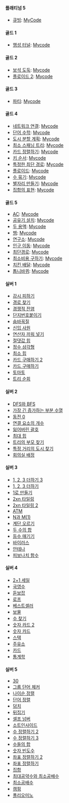 <!-- 
[](https://www.acmicpc.net/problem/)
-->

#### 플래티넘 5

- [큐빙](https://www.acmicpc.net/problem/5373): [MyCode](/Platinum5/5373.py)

#### 골드 1

- [행성 터널](https://www.acmicpc.net/problem/2887): [Mycode](/Gold1/2887.py)

#### 골드 2

- [보석 도둑](https://www.acmicpc.net/problem/1202): [Mycode](/Gold2/1202.py)
- [플로이드 2](https://www.acmicpc.net/problem/11780): [Mycode](/Gold2/11780.py)

#### 골드 3

- [파티](https://www.acmicpc.net/problem/1238): [Mycode](/Gold3/1238.py)

#### 골드 4

- [네트워크 연결](https://www.acmicpc.net/problem/1922): [Mycode](/Gold4/1922.py)
- [단어 수학](https://www.acmicpc.net/problem/1339): [Mycode](/Gold4/1339.py)
- [도시 분할 계획](https://www.acmicpc.net/problem/1647): [Mycode](/Gold4/1647.py)
- [최소 스패닝 트리](https://www.acmicpc.net/problem/1197): [Mycode](/Gold4/1197.py)
- [카드 정렬하기](https://www.acmicpc.net/problem/1715): [Mycode](/Gold4/1715.py)
- [키 순서](https://www.acmicpc.net/problem/2458): [Mycode](/Gold4/2458.py)
- [특정한 최단 경로](https://www.acmicpc.net/problem/1504): [Mycode](/Gold4/1504.py)
- [플로이드](https://www.acmicpc.net/problem/11404): [Mycode](/Gold4/11404.py)
- [수 묶기](https://www.acmicpc.net/problem/1744): [Mycode](/Gold4/1744.py)
- [별자리 만들기](https://www.acmicpc.net/problem/4386): [Mycode](/Gold4/4386.py)
- [집합의 표현](https://www.acmicpc.net/problem/1717): [Mycode](/Gold4/1717.py)

#### 골드 5

- [AC](https://www.acmicpc.net/problem/5430): [Mycode](/Gold5/5430.py)
- [공유기 설치](https://www.acmicpc.net/problem/2110): [Mycode](/Gold5/2110.py)
- [두 용액](https://www.acmicpc.net/problem/2470): [Mycode](/Gold5/2470.py)
- [뱀](https://www.acmicpc.net/problem/3190): [Mycode](/Gold5/3190.py)
- [연구소](https://www.acmicpc.net/problem/14502): [Mycode](/Gold5/14502.py)
- [인구 이동](https://www.acmicpc.net/problem/16234): [Mycode](/Gold5/16234.py)
- [최단경로](https://www.acmicpc.net/problem/1753): [Mycode](/Gold5/1753.py)
- [최소비용 구하기](https://www.acmicpc.net/problem/1916): [Mycode](/Gold5/1916.py)
- [치킨 배달](https://www.acmicpc.net/problem/15686): [Mycode](/Gold5/15686.py)
- [톱니바퀴](https://www.acmicpc.net/problem/14891): [Mycode](/Gold5/14891.py)

#### 실버 1

- [감시 피하기](https://www.acmicpc.net/problem/18428)
- [경로 찾기](https://www.acmicpc.net/problem/11403)
- [경쟁적 전염](https://www.acmicpc.net/problem/18405)
- [단지번호붙이기](https://www.acmicpc.net/problem/2667)
- [숨바꼭질](https://www.acmicpc.net/problem/1697)
- [신입 사원](https://www.acmicpc.net/problem/1946)
- [연산자 끼워 넣기](https://www.acmicpc.net/problem/14888)
- [절댓값 힙](https://www.acmicpc.net/problem/11286)
- [정수 삼각형](https://www.acmicpc.net/problem/1932)
- [최소 힙](https://www.acmicpc.net/problem/1927)
- [카드 구매하기 2](https://www.acmicpc.net/problem/16194)
- [카드 구매하기](https://www.acmicpc.net/problem/11052)
- [토마토](https://www.acmicpc.net/problem/7576)
- [트리 순회](https://www.acmicpc.net/problem/1991)

#### 실버 2

- [DFS와 BFS](https://www.acmicpc.net/problem/1260)
- [가장 긴 증가하는 부분 수열](https://www.acmicpc.net/problem/11053)
- [동전 0](https://www.acmicpc.net/problem/11047)
- [연결 요소의 개수](https://www.acmicpc.net/problem/11724)
- [잃어버린 괄호](https://www.acmicpc.net/problem/1541)
- [최대 힙](https://www.acmicpc.net/problem/11279)
- [트리의 부모 찾기](https://www.acmicpc.net/problem/11725)
- [특정 거리의 도시 찾기](https://www.acmicpc.net/problem/18352)
- [회의실 배정](https://www.acmicpc.net/problem/1931)

#### 실버 3

- [1, 2, 3 더하기 3](https://www.acmicpc.net/problem/15988)
- [1, 2, 3 더하기](https://www.acmicpc.net/problem/9095)
- [1로 만들기](https://www.acmicpc.net/problem/1463)
- [2xn 타일링](https://www.acmicpc.net/problem/11726)
- [2xn 타일링 2](https://www.acmicpc.net/problem/11727)
- [ATM](https://www.acmicpc.net/problem/11399)
- [N과 M(1)](https://www.acmicpc.net/problem/15649)
- [계단 오르기](https://www.acmicpc.net/problem/2579)
- [두 수의 합](https://www.acmicpc.net/problem/3273)
- [등수 매기기](https://www.acmicpc.net/problem/2012)
- [바이러스](https://www.acmicpc.net/problem/2606)
- [안테나](https://www.acmicpc.net/problem/18310)
- [피보나치 함수](https://www.acmicpc.net/problem/1003)

#### 실버 4

- [2+1 세일](https://www.acmicpc.net/problem/11508)
- [국영수](https://www.acmicpc.net/problem/10825)
- [듣보잡](https://www.acmicpc.net/problem/1764)
- [로프](https://www.acmicpc.net/problem/2217)
- [베스트셀러](https://www.acmicpc.net/problem/1302)
- [보물](https://www.acmicpc.net/problem/1026)
- [수 찾기](https://www.acmicpc.net/problem/1920)
- [숫자 카드 2](https://www.acmicpc.net/problem/10816)
- [숫자 카드](https://www.acmicpc.net/problem/10815)
- [스택](https://www.acmicpc.net/problem/10828)
- [주유소](https://www.acmicpc.net/problem/13305)
- [카드](https://www.acmicpc.net/problem/11652)
- [통계학](https://www.acmicpc.net/problem/2108)

#### 실버 5

- [30](https://www.acmicpc.net/problem/10610)
- [그룹 단어 체커](https://www.acmicpc.net/problem/1316)
- [나이순 정렬](https://www.acmicpc.net/problem/10814)
- [단어 정렬](https://www.acmicpc.net/problem/1181)
- [덩치](https://www.acmicpc.net/problem/7568)
- [뒤집기](https://www.acmicpc.net/problem/1439)
- [셀프 넘버](https://www.acmicpc.net/problem/4673)
- [소트인사이드](https://www.acmicpc.net/problem/1427)
- [수 정렬하기 2](https://www.acmicpc.net/problem/2751)
- [수 정렬하기 3](https://www.acmicpc.net/problem/10989)
- [수들의 합](https://www.acmicpc.net/problem/1789)
- [숫자 빈도수](https://www.acmicpc.net/problem/14912)
- [좌표 정렬하기 2](https://www.acmicpc.net/problem/11651)
- [좌표 정렬하기](https://www.acmicpc.net/problem/11650)
- [집합](https://www.acmicpc.net/problem/11723)
- [최대공약수와 최소공배수](https://www.acmicpc.net/problem/2609)
- [최소공배수](https://www.acmicpc.net/problem/1934)
- [캠핑](https://www.acmicpc.net/problem/4796)
- [폴리오미노](https://www.acmicpc.net/problem/1343)

